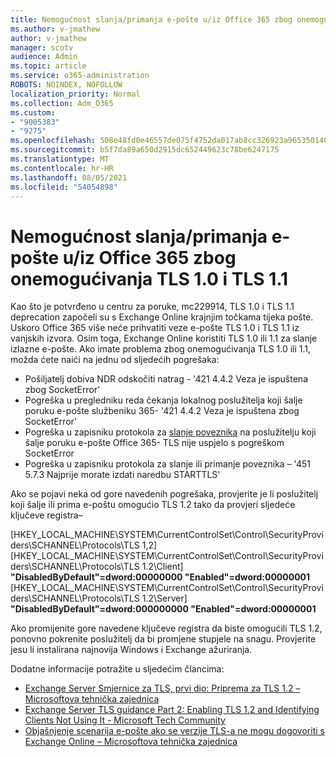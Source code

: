 ```yaml
---
title: Nemogućnost slanja/primanja e-pošte u/iz Office 365 zbog onemogućivanja TLS 1.0 i TLS 1.1
ms.author: v-jmathew
author: v-jmathew
manager: scotv
audience: Admin
ms.topic: article
ms.service: o365-administration
ROBOTS: NOINDEX, NOFOLLOW
localization_priority: Normal
ms.collection: Adm_O365
ms.custom:
- "9005383"
- "9275"
ms.openlocfilehash: 508e48fd0e46557de075f4752da017ab8cc326923a965350140e598f7f7cf557
ms.sourcegitcommit: b5f7da89a650d2915dc652449623c78be6247175
ms.translationtype: MT
ms.contentlocale: hr-HR
ms.lasthandoff: 08/05/2021
ms.locfileid: "54054898"
---
```

# <a name="unable-to-sendreceive-email-tofrom-office-365-because-of-the-tls-10-and-tls-11-disablement"></a>Nemogućnost slanja/primanja e-pošte u/iz Office 365 zbog onemogućivanja TLS 1.0 i TLS 1.1

Kao što je potvrđeno u centru za poruke, mc229914, TLS 1.0 i TLS 1.1 deprecation započeli su s Exchange Online krajnjim točkama tijeka pošte. Uskoro Office 365 više neće prihvatiti veze e-pošte TLS 1.0 i TLS 1.1 iz vanjskih izvora. Osim toga, Exchange Online koristiti TLS 1.0 ili 1.1 za slanje izlazne e-pošte. Ako imate problema zbog onemogućivanja TLS 1.0 ili 1.1, možda ćete naići na jednu od sljedećih pogrešaka:

- Pošiljatelj dobiva NDR odskočiti natrag - '421 4.4.2 Veza je ispuštena zbog SocketError'
- Pogreška u pregledniku reda čekanja lokalnog poslužitelja koji šalje poruku e-pošte službeniku 365- '421 4.4.2 Veza je ispuštena zbog SocketError'
- Pogreška u zapisniku protokola za [slanje poveznika](https://docs.microsoft.com/exchange/mail-flow/connectors/protocol-logging) na poslužitelju koji šalje poruku e-pošte Office 365- TLS nije uspjelo s pogreškom SocketError
- Pogreška u zapisniku protokola za slanje ili primanje poveznika – '451 5.7.3 Najprije morate izdati naredbu STARTTLS'

Ako se pojavi neka od gore navedenih pogrešaka, provjerite je li poslužitelj koji šalje ili prima e-poštu omogućio TLS 1.2 tako da provjeri sljedeće ključeve registra–

[HKEY_LOCAL_MACHINE\SYSTEM\CurrentControlSet\Control\SecurityProviders\SCHANNEL\Protocols\TLS 1,2] [HKEY_LOCAL_MACHINE\SYSTEM\CurrentControlSet\Control\SecurityProviders\SCHANNEL\Protocols\TLS 1.2\Client] **"DisabledByDefault"=dword:00000000 "Enabled"=dword:00000001** [HKEY_LOCAL_MACHINE\SYSTEM\CurrentControlSet\Control\SecurityProviders\SCHANNEL\Protocols\TLS 1.2\Server] **"DisabledByDefault"=dword:000000000 "Enabled"=dword:00000001**

Ako promijenite gore navedene ključeve registra da biste omogućili TLS 1.2, ponovno pokrenite poslužitelj da bi promjene stupjele na snagu. Provjerite jesu li instalirana najnovija Windows i Exchange ažuriranja.

Dodatne informacije potražite u sljedećim člancima:

- [Exchange Server Smjernice za TLS, prvi dio: Priprema za TLS 1.2 – Microsoftova tehnička zajednica](https://techcommunity.microsoft.com/t5/exchange-team-blog/exchange-server-tls-guidance-part-1-getting-ready-for-tls-1-2/ba-p/607649)
- [Exchange Server TLS guidance Part 2: Enabling TLS 1.2 and Identifying Clients Not Using It - Microsoft Tech Community](https://techcommunity.microsoft.com/t5/exchange-team-blog/exchange-server-tls-guidance-part-2-enabling-tls-1-2-and/ba-p/607761)
- [Objašnjenje scenarija e-pošte ako se verzije TLS-a ne mogu dogovoriti s Exchange Online – Microsoftova tehnička zajednica](https://techcommunity.microsoft.com/t5/exchange-team-blog/understanding-email-scenarios-if-tls-versions-cannot-be-agreed/ba-p/2065089)
